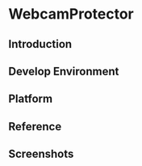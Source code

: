 # WebcamProtector
## Introduction

## Develop Environment

## Platform

## Reference

## Screenshots
